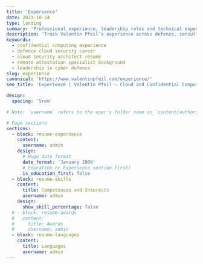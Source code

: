 ```yaml
---
title: 'Experience'
date: 2023-10-24
type: landing
summary: 'Professional experience, leadership roles and technical expertise in cloud security, confidential computing and defence operations.'
description: 'Track Valentin Pfeil’s experience across defence, consulting and research with expertise in confidential computing, cloud security architecture and remote attestation.'
keywords:
  - confidential computing experience
  - defence cloud security career
  - cloud security architect resume
  - remote attestation specialist background
  - leadership in cyber defence
slug: experience
canonical: 'https://www.valentinpfeil.com/experience/'
seo_title: 'Experience | Valentin Pfeil — Cloud and Confidential Computing Consultant'

design:
  spacing: '5rem'

# Note: `username` refers to the user's folder name in `content/authors/`

# Page sections
sections:
  - block: resume-experience
    content:
      username: admin
    design:
      # Hugo date format
      date_format: 'January 2006'
      # Education or Experience section first?
      is_education_first: false
  - block: resume-skills
    content:
      title: Competences and Interests
      username: admin
    design:
      show_skill_percentage: false
  # - block: resume-awards
  #   content:
  #     title: Awards
  #     username: admin
  - block: resume-languages
    content:
      title: Languages
      username: admin
---
```

